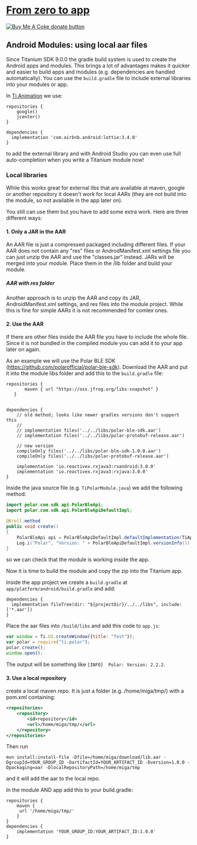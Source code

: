 # [From zero to app](https://github.com/m1ga/from_zero_to_app)

<span class="badge-buymeacoffee"><a href="https://www.buymeacoffee.com/miga" title="donate"><img src="https://img.shields.io/badge/buy%20me%20a%20coke-donate-orange.svg" alt="Buy Me A Coke donate button" /></a></span>

## Android Modules: using local aar files

Since Titanium SDK 9.0.0 the gradle build system is used to create the Android apps and modules.
This brings a lot of advantages makes it quicker and easier to build apps and modules (e.g. dependencies are handled automatically). You can use the `build.gradle` file to include external libraries into your modules or app.

In <a href="https://github.com/m1ga/ti.animation">Ti.Animation</a> we use:

```
repositories {
	google()
	jcenter()
}

dependencies {
  implementation 'com.airbnb.android:lottie:3.4.0'
}
```
to add the external library and with Android Studio you can even use full auto-completion when you write a Titanium module now!


### Local libraries

While this works great for external libs that are available at maven, google or another repository it doesn't work for local AARs (they are not build into the module, so not available in the app later on).

You still can use them but you have to add some extra work. Here are three different ways:

#### 1. Only a JAR in the AAR

An AAR file is just a compressed packaged including different files. If your AAR does not contain any "res" files or AndrodManifest.xml settings file you can just unzip the AAR and use the "classes.jar" instead. JARs will be merged into your module. Place them in the /lib folder and build your module.

##### AAR with res folder
Another approach is to unzip the AAR and copy its JAR, AndroidManifest.xml settings, and res files into the module project. While this is fine for simple AARs it is not recommended for comlex ones.

#### 2. Use the AAR

If there are other files inside the AAR file you have to include the whole file. Since it is not bundled in the compiled module you can add it to your app later on again.

As an example we will use the Polar BLE SDK (https://github.com/polarofficial/polar-ble-sdk). Download the AAR and put it into the module libs folder and add this to the `build.gradle` file:

```
repositories {
       maven { url "https://oss.jfrog.org/libs-snapshot" }
   }


dependencies {
    // old method; looks like newer gradles versions don't support this
    //
    // implementation files('../../libs/polar-ble-sdk.aar')
    // implementation files('../../libs/polar-protobuf-release.aar')

    // new version
    compileOnly files('../../libs/polar-ble-sdk-1.0.0.aar')
    compileOnly files('../../libs/polar-protobuf-release.aar')

    implementation 'io.reactivex.rxjava3:rxandroid:3.0.0'
    implementation 'io.reactivex.rxjava3:rxjava:3.0.0'
}
```

Inside the java source file (e.g. `TiPolarModule.java`) we add the following method:

```java
import polar.com.sdk.api.PolarBleApi;
import polar.com.sdk.api.PolarBleApiDefaultImpl;

@Kroll.method
public void create()
{
	PolarBleApi api = PolarBleApiDefaultImpl.defaultImplementation(TiApplication.getAppCurrentActivity(), PolarBleApi.FEATURE_HR);
	Log.i("Polar", "Version: " + PolarBleApiDefaultImpl.versionInfo());
}
```
so we can check that the module is working inside the app.

Now it is time to build the module and copy the zip into the Titanium app.


Inside the app project we create a `build.gradle` at `app/platform/android/build.gradle` and add:
```
dependencies {
  implementation fileTree(dir: "${projectDir}/../../libs", include: ['*.aar'])
}
```

Place the aar files into `/build/libs` and add this code to `app.js`:

```javascript
var window = Ti.UI.createWindow({title: "Test"});
var polar = require("ti.polar");
polar.create();
window.open();
```

The output will be something like `[INFO]  Polar: Version: 2.2.2`.

#### 3. Use a local repository

create a local maven repo. It is just a folder (e.g. /home/miga/tmp/) with a pom.xml containing:
```xml
<repositories>
    <repository>
        <id>repository</id>
        <url>/home/miga/tmp/</url>
    </repository>
</repositories>
```

Then run

```
mvn install:install-file -Dfile=/home/miga/download/lib.aar -DgroupId=YOUR_GROUP_ID -DartifactId=YOUR_ARTIFACT_ID -Dversion=1.0.0 -Dpackaging=aar -DlocalRepositoryPath=/home/miga/tmp
```

and it will add the aar to the local repo.

In the module AND app add this to your build.gradle:
```
repositories {
    maven {
     url '/home/miga/tmp/'
    }
}
dependencies {
    implementation 'YOUR_GROUP_ID:YOUR_ARTIFACT_ID:1.0.0'
}
```
